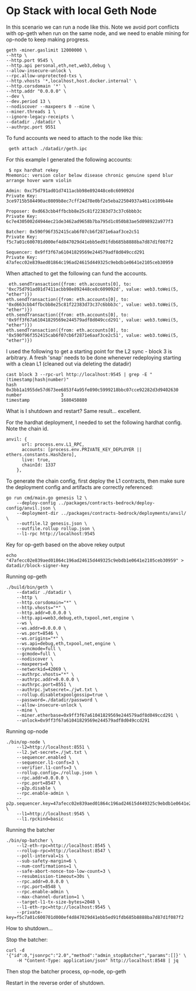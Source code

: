 # Op Stack with local Geth Node

In this scenario we can run a node like this. Note we avoid port conflicts with op-geth when run on the same node, and we need to enable mining for op-node to keep making progress.

```
geth -miner.gaslimit 12000000 \
--http \
--http.port 9545 \
--http.api personal,eth,net,web3,debug \
--allow-insecure-unlock \
--rpc.allow-unprotected-txs \
--http.vhosts '*,localhost,host.docker.internal' \
--http.corsdomain '*' \
--http.addr "0.0.0.0" \
--dev \
--dev.period 13 \
--nodiscover --maxpeers 0 --mine \
--miner.threads 1 \
--ignore-legacy-receipts \
--datadir ./datadir \
--authrpc.port 9551
```

To fund accounts we need to attach to the node like this:

```
 geth attach ./datadir/geth.ipc
```

For this example I generated the following accounts:

```
 $ npx hardhat rekey
Mnemonic: version color below disease chronic genuine spend blur arrange hover warm violin

Admin: 0xc75d791ad01d7411acbb98e892448ce8c609092d
Private Key: 3ce9715b584490ac0809b8ec7cff24d78e0bf2e5eba22504937a461ce109b44e

Proposer: 0xd663cbb4ffbcbb8e25c81f22383d73c37c6bbb3c
Private Key: 6c7e4305002d4944ec21de3462ad9658b7ba795d1c050b83ae5d098922a977f3

Batcher: 0x590f96f352415cab6f07cb6f2871e6aaf3ce2c51
Private Key: f5c7a01c600701d000ef4d847029d41ebb5ed91fdb685b8888ba7d87d1f087f2

Sequencer: 0x9ff3f67a61041829569e244579adf8d049ccd291
Private Key: 47afecc02e839aed01864c196ad24615d449325c9ebdb1e0641e2105ceb30959
```

When attached to get the following can fund the accounts.

```
 eth.sendTransaction({from: eth.accounts[0], to: '0xc75d791ad01d7411acbb98e892448ce8c609092d', value: web3.toWei(5, "ether")})
eth.sendTransaction({from: eth.accounts[0], to: '0xd663cbb4ffbcbb8e25c81f22383d73c37c6bbb3c', value: web3.toWei(5, "ether")})
eth.sendTransaction({from: eth.accounts[0], to: '0x9ff3f67a61041829569e244579adf8d049ccd291', value: web3.toWei(5, "ether")})
eth.sendTransaction({from: eth.accounts[0], to: '0x590f96f352415cab6f07cb6f2871e6aaf3ce2c51', value: web3.toWei(5, "ether")})
```

I used the following to get a starting point for the L2 sync - block 3 is arbitrary. A fresh 'snap' needs
to be done whenever redeploying starting with a clean L1 (cleaned out via deleting the datadir)

```
cast block 3 --rpc-url http://localhost:9545 | grep -E "(timestamp|hash|number)"
hash                 0x3bb1a1955de57d673ee6853f4a95fe890c5999218bbc07cce92282d3d9402630
number               3
timestamp            1680450880
```

What is I shutdown and restart? Same result... excellent.

For the hardhat deployment, I needed to set the following hardhat config. Note the chain id.


```
anvil: {
      url: process.env.L1_RPC,
      accounts: [process.env.PRIVATE_KEY_DEPLOYER || ethers.constants.HashZero],
      live: true,
      chainId: 1337
    },
```
To generate the chain config, first deploy the L1 contracts, then make sure the deployment
config and artifacts are correctly referenced:

```
go run cmd/main.go genesis l2 \
    --deploy-config ../packages/contracts-bedrock/deploy-config/anvil.json \
    --deployment-dir ../packages/contracts-bedrock/deployments/anvil/ \
    --outfile.l2 genesis.json \
    --outfile.rollup rollup.json \
    --l1-rpc http://localhost:9545
```

Key for op-geth based on the above rekey output

```
echo "47afecc02e839aed01864c196ad24615d449325c9ebdb1e0641e2105ceb30959" > datadir/block-signer-key
```

Running op-geth

```
./build/bin/geth \
	--datadir ./datadir \
	--http \
	--http.corsdomain="*" \
	--http.vhosts="*" \
	--http.addr=0.0.0.0 \
	--http.api=web3,debug,eth,txpool,net,engine \
	--ws \
	--ws.addr=0.0.0.0 \
	--ws.port=8546 \
	--ws.origins="*" \
	--ws.api=debug,eth,txpool,net,engine \
	--syncmode=full \
	--gcmode=full \
	--nodiscover \
	--maxpeers=0 \
	--networkid=42069 \
	--authrpc.vhosts="*" \
	--authrpc.addr=0.0.0.0 \
	--authrpc.port=8551 \
	--authrpc.jwtsecret=./jwt.txt \
	--rollup.disabletxpoolgossip=true \
	--password=./datadir/password \
	--allow-insecure-unlock \
	--mine \
	--miner.etherbase=0x9ff3f67a61041829569e244579adf8d049ccd291 \
	--unlock=0x9ff3f67a61041829569e244579adf8d049ccd291
```

Running op-node

```
./bin/op-node \
	--l2=http://localhost:8551 \
	--l2.jwt-secret=./jwt.txt \
	--sequencer.enabled \
	--sequencer.l1-confs=3 \
	--verifier.l1-confs=3 \
	--rollup.config=./rollup.json \
	--rpc.addr=0.0.0.0 \
	--rpc.port=8547 \
	--p2p.disable \
	--rpc.enable-admin \
	--p2p.sequencer.key=47afecc02e839aed01864c196ad24615d449325c9ebdb1e0641e2105ceb30959 \
	--l1=http://localhost:9545 \
	--l1.rpckind=basic
```

Running the batcher

```
./bin/op-batcher \
    --l2-eth-rpc=http://localhost:8545 \
    --rollup-rpc=http://localhost:8547 \
    --poll-interval=1s \
    --sub-safety-margin=6 \
    --num-confirmations=1 \
    --safe-abort-nonce-too-low-count=3 \
    --resubmission-timeout=30s \
    --rpc.addr=0.0.0.0 \
    --rpc.port=8548 \
    --rpc.enable-admin \
    --max-channel-duration=1 \
    --target-l1-tx-size-bytes=2048 \
    --l1-eth-rpc=http://localhost:9545 \
    --private-key=f5c7a01c600701d000ef4d847029d41ebb5ed91fdb685b8888ba7d87d1f087f2
```

How to shutdown...

Stop the batcher:

```
curl -d '{"id":0,"jsonrpc":"2.0","method":"admin_stopBatcher","params":[]}' \
    -H "Content-Type: application/json" http://localhost:8548 | jq
```

Then stop the batcher process, op-node, op-geth

Restart in the reverse order of shutdown.